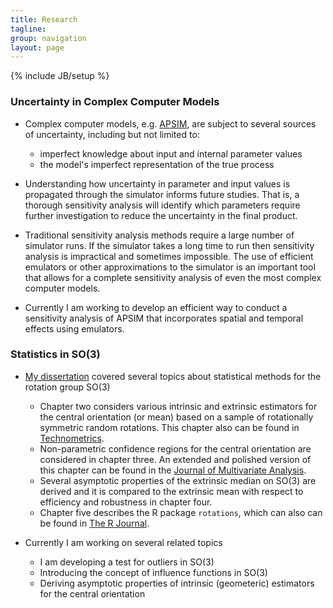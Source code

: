 ```yaml
---
title: Research
tagline: 
group: navigation
layout: page
---
```

{% include JB/setup %}

### Uncertainty in Complex Computer Models

* Complex computer models, e.g. [APSIM](http://www.apsim.info/), are subject to several sources of uncertainty, including but not limited to:
  + imperfect knowledge about input and internal parameter values
  + the model's imperfect representation of the true process
  
* Understanding how uncertainty in parameter and input values is propagated through the simulator informs future studies.  That is, a thorough sensitivity analysis will identify which parameters require further investigation to reduce the uncertainty in the final product.

* Traditional sensitivity analysis methods require a large number of simulator runs.  If the simulator takes a long time to run then sensitivity analysis is impractical and sometimes impossible.  The use of efficient emulators or other approximations to the simulator is an important tool that allows for a complete sensitivity analysis of even the most complex computer models.

* Currently I am working to develop an efficient way to conduct a sensitivity analysis of APSIM that incorporates spatial and temporal effects using emulators.

### Statistics in SO(3)

* [My dissertation](http://lib.dr.iastate.edu/etd/13760/) covered several topics about statistical methods for the rotation group SO(3)
  + Chapter two considers various intrinsic and extrinsic estimators for the central orientation (or mean) based on a sample of rotationally symmetric random rotations. This chapter also can be found in [Technometrics](http://amstat.tandfonline.com/doi/abs/10.1080/00401706.2013.826145#.U_bQrvmSync).
  + Non-parametric confidence regions for the central orientation are considered in chapter three.  An extended and polished version of this chapter can be found in the [Journal of Multivariate Analysis](http://www.sciencedirect.com/science/article/pii/S0047259X14002681).
  + Several asymptotic properties of the extrinsic median on SO(3) are derived and it is compared to the extrinsic mean with respect to efficiency and robustness in chapter four.
  + Chapter five describes the R package `rotations`, which can also can be found in [The R Journal](http://journal.r-project.org/archive/2014-1/).

* Currently I am working on several related topics
  + I am developing a test for outliers in SO(3)
  + Introducing the concept of influence functions in SO(3)
  + Deriving asymptotic properties of intrinsic (geometeric) estimators for the central orientation
